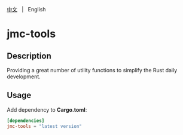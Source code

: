 [中文](README.zh.md) &nbsp; | &nbsp; English

# jmc-tools

## Description

Providing a great number of utility functions to simplify the Rust daily development.

## Usage
Add dependency to **Cargo.toml**: 
```toml
[dependencies]
jmc-tools = "latest version"
```


